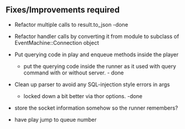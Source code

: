 ## Fixes/Improvements required

* Refactor multiple calls to result.to_json -done

* Refactor handler calls by converting it from module to subclass of EventMachine::Connection object

* Put querying code in play and enqueue methods inside the player
  - put the querying code inside the runner as it used with query command with or without server. - done
  
* Clean up parser to avoid any SQL-injection style errors in args
  - locked down a bit better via thor options. -done
  
* store the socket information somehow so the runner remembers?

* have play jump to queue number
